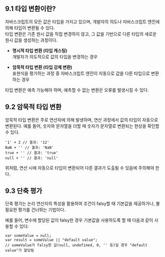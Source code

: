 ## 9.1 타입 변환이란?

자바스크립트의 모든 값은 타입을 가지고 있으며, 개발자의 의도나 자바스크립트 엔진에 의해 타입이 변환될 수 있다.  
타입 변환은 기존 원시 값을 직접 변경하지 않고, 그 값을 기반으로 다른 타입의 새로운 원시 값을 생성하는 과정이다.

- **명시적 타입 변환 (타입 캐스팅)**  
  개발자가 의도적으로 값의 타입을 변경하는 경우

- **암묵적 타입 변환 (타입 강제 변환)**  
  표현식을 평가하는 과정 중 자바스크립트 엔진이 자동으로 값을 다른 타입으로 변환하는 경우

타입 변환은 예측 가능해야 하며, 예측할 수 없는 변환은 오류를 발생시킬 수 있다.

## 9.2 암묵적 타입 변환

암묵적 타입 변환은 주로 연산자에 의해 발생하며, 연산 과정에서 값의 타입이 자동으로 변환된다. 예를 들어, 숫자와 문자열을 더할 때 숫자가 문자열로 변환되는 현상을 확인할 수 있다.

```
'1' + 2 // 결과: '12'
NaN + '' // 결과: 'NaN'
true + '' // 결과: 'true'
null + '' // 결과: 'null'
```

위처럼, 연산 시에 자동으로 타입이 변환되어 다른 결과가 도출될 수 있음에 주의해야 한다.

## 9.3 단축 평가

단축 평가는 논리 연산자의 특성을 활용하여 조건이 falsy할 때 기본값을 제공하거나, 불필요한 평가를 건너뛰는 기법이다.

예를 들어, 변수에 할당된 값이 falsy한 경우 기본값을 사용하도록 할 때 다음과 같이 사용할 수 있다:

```
var someValue = null;
var result = someValue || "default value";
// someValue가 falsy한 값(null, undefined, 0, '' 등)일 경우 "default value"가 할당됨
```
